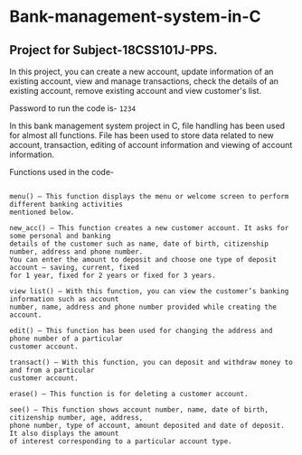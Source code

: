 # Bank-management-system-in-C

## Project for Subject-18CSS101J-PPS.
In this project, you can create a new account, update information of an existing account, view and manage transactions, check the details of an existing account, remove existing account and view customer's list.

Password to run the code is- `1234`

In this bank management system project in C, file handling has been used for almost all functions. File has been used to store data related to new account, transaction, editing of account information and viewing of account information.

Functions used in the code-
```

menu() – This function displays the menu or welcome screen to perform different banking activities 
mentioned below.

new_acc() – This function creates a new customer account. It asks for some personal and banking 
details of the customer such as name, date of birth, citizenship number, address and phone number.
You can enter the amount to deposit and choose one type of deposit account – saving, current, fixed 
for 1 year, fixed for 2 years or fixed for 3 years.

view list() – With this function, you can view the customer’s banking information such as account 
number, name, address and phone number provided while creating the account.

edit() – This function has been used for changing the address and phone number of a particular 
customer account.

transact() – With this function, you can deposit and withdraw money to and from a particular 
customer account.

erase() – This function is for deleting a customer account.

see() – This function shows account number, name, date of birth, citizenship number, age, address, 
phone number, type of account, amount deposited and date of deposit. It also displays the amount 
of interest corresponding to a particular account type.
```



